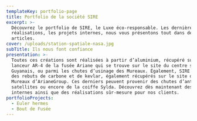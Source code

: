 ```yaml
---
templateKey: portfolio-page
title: Portfolio de la société SIRE
excerpt: >-
  Découvrez le portfolio de SIRE, le Luxe éco-responsable. Les dernières
  réalisations, les projets internes, nous vous présentons tout dans des
  articles.
cover: /uploads/station-spatiale-nasa.jpg
subTitle: Ils nous font confiance
presentation: >-
  Toutes ces créations sont réalisées à partir d’aluminium, récupéré sur le
  lanceur AR-4 de la fusée Ariane qui se trouve sur le site du centre spatial
  Guyanais, ou parmi les chutes d’usinage des Mureaux. Également, SIRE utilise
  des rebuts de carbone et de kevlar, également récupérés sur le site des
  Mureaux d’ArianeGroup. Ces derniers peuvent provenir des chutes d’antennes
  satellites ou encore de la coiffe Sylda. Découvrez dès maintenant des projets
  internes ainsi que des réalisations sûr-mesure pour nos clients.
portfolioProjects:
  - Euler hermes
  - Bout de Fusée
---
```


